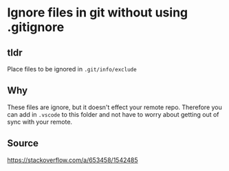 # Ignore files in git without using .gitignore

## tldr
Place files to be ignored in `.git/info/exclude`

## Why
These files are ignore, but it doesn't effect your remote repo. Therefore you can add in `.vscode` to this folder and not have to worry about getting out of sync with your remote.

## Source
https://stackoverflow.com/a/653458/1542485
